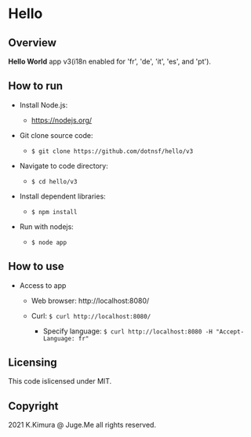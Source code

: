 # Hello

## Overview

**Hello World** app v3(i18n enabled for 'fr', 'de', 'it', 'es', and 'pt').


## How to run

- Install Node.js:

  - https://nodejs.org/

- Git clone source code:

  - `$ git clone https://github.com/dotnsf/hello/v3`

- Navigate to code directory:

  - `$ cd hello/v3`

- Install dependent libraries:

  - `$ npm install`

- Run with nodejs:

  - `$ node app`


## How to use

- Access to app

  - Web browser: http://localhost:8080/

  - Curl: `$ curl http://localhost:8080/`

    - Specify language: `$ curl http://localhost:8080 -H "Accept-Language: fr"`


## Licensing

This code islicensed under MIT.


## Copyright

2021 K.Kimura @ Juge.Me all rights reserved.
